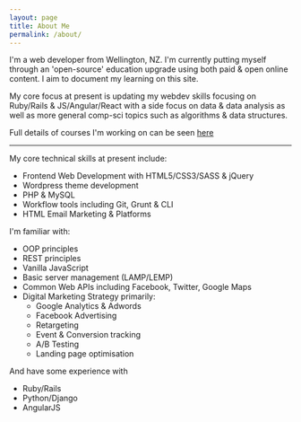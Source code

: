 ```yaml
---
layout: page
title: About Me
permalink: /about/
---
```


I'm a web developer from Wellington, NZ. I'm currently putting myself through an 'open-source' education upgrade using both paid & open online content. I aim to document my learning on this site.

My core focus at present is updating my webdev skills focusing on Ruby/Rails & JS/Angular/React with a side focus on data & data analysis as well as more general comp-sci topics such as algorithms & data structures.

Full details of courses I'm working on can be seen [here][sgs]

--- 

My core technical skills at present include:

- Frontend Web Development with HTML5/CSS3/SASS & jQuery
- Wordpress theme development
- PHP & MySQL
- Workflow tools including Git, Grunt & CLI
- HTML Email Marketing & Platforms

I'm familiar with:

- OOP principles
- REST principles 
- Vanilla JavaScript
- Basic server management (LAMP/LEMP)
- Common Web APIs including Facebook, Twitter, Google Maps
- Digital Marketing Strategy primarily:
   - Google Analytics & Adwords
   - Facebook Advertising
   - Retargeting
   - Event & Conversion tracking
   - A/B Testing
   - Landing page optimisation

And have some experience with

- Ruby/Rails
- Python/Django 
- AngularJS


<!-- Links -->
[null]: #
[sgs]: /self-guided-study/
